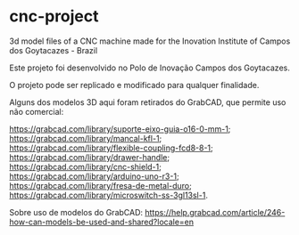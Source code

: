 # cnc-project
3d model files of a CNC machine made for the Inovation Institute of Campos dos Goytacazes - Brazil

Este projeto foi desenvolvido no Polo de Inovação Campos dos Goytacazes. 

O projeto pode ser replicado e modificado para qualquer finalidade.

Alguns dos modelos 3D aqui foram retirados do GrabCAD, que permite uso não comercial:

https://grabcad.com/library/suporte-eixo-guia-o16-0-mm-1;
https://grabcad.com/library/mancal-kfl-1;
https://grabcad.com/library/flexible-coupling-fcd8-8-1;
https://grabcad.com/library/drawer-handle;
https://grabcad.com/library/cnc-shield-1;
https://grabcad.com/library/arduino-uno-r3-1;
https://grabcad.com/library/fresa-de-metal-duro;
https://grabcad.com/library/microswitch-ss-3gl13sl-1.

Sobre uso de modelos do GrabCAD:
https://help.grabcad.com/article/246-how-can-models-be-used-and-shared?locale=en
